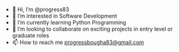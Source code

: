 - 👋 Hi, I’m @progress83
- 👀 I’m interested in Software Development
- 🌱 I’m currently learning Python Programming
- 💞️ I’m looking to collaborate on exciting projects in entry level or graduate roles
- 📫 How to reach me progressbougha83@gmail.com

<!---
progress83/progress83 is a ✨ special ✨ repository because its `README.md` (this file) appears on your GitHub profile.
You can click the Preview link to take a look at your changes.
--->

